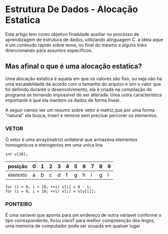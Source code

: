 # Estrutura De Dados - Alocação Estatica

Este artigo tem como objetivo finalidade auxiliar no processo de aprendizagem de estrutura de dados, utilizando alinguagem C. a ideia aque é um conteudo rapido sobre tema, no final do mesmo a alguns links direncionando para assuntos especificos.

## Mas afinal o que é uma alocação estatica?
Uma alocação estatica é aquela em que os valores são fixo, ou seja não ha uma escalabildade de acordo com o tamanho do arquivo e sim o valor que foi definido durante o desenvolvimento, ela é criada na compilação do programa  se tornando impossivel de ser alterada. Uma outra caracteristica importante é que ela mantem os dados de forma linear.

A seguir vamos ver um resumo sobre vetor e matriz,que por uma forma "natural" ela busca, inseri e remove sem precisar percorer os elementos.


### VETOR
O vetor é uma array(matriz) unilateral que armazena elementos homogenicos e eterogenios em uma unica lina 

```
int v[10];
```
|posição|0|1|2|3|4|5|6|7|8|9|
|-------|-|-|-|-|-|-|-|-|-|-|
|elemnto|a|b|c|d|f|g|h|i|g|l|
``` 
for (i = 0; i < 10; ++i) v[i] = 9 - i;
for (i = 0; i < 10; ++i) v[i] = v[v[i]];
```

### PONTEIRO
É uma variavel que aponta para um endereço de outra variavel conforme o tipo correspondente, ficou claro?
para melhor compreenção dos leigos, uma memoria de computador pode  ser ocupda em qualuer lugar 



